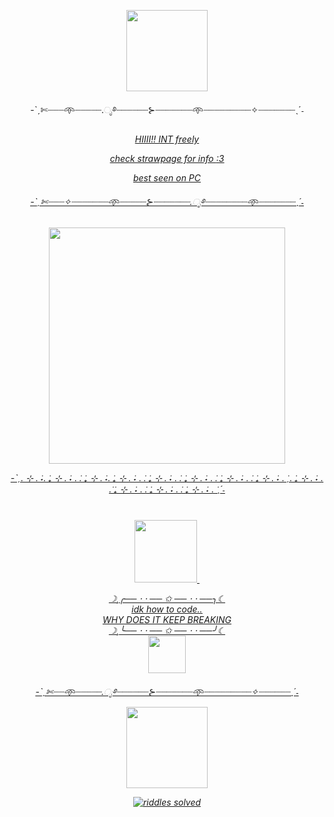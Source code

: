 <p align= "center"> <img  height=130 src= "https://64.media.tumblr.com/eede73510c776b12712626ab3f9ef0fd/a14d88b055b5c762-85/s2048x3072/53d470d240cf3c2f6ca5dd4b95d0374296353008.pnj">
<p align= "center">
-ˋˏ✄┈┈┈𖥸┈┈┈┈┈.ೃ࿔┈┈┈┈┈┈⊱┈┈┈┈┈┈┈𖥸┈┈┈┈┈┈┈┈┈✧┈┈┈┈┈┈┈ˎˊ˗

<p align= "center">
	 <u> <i> HIIII!! INT freely
		 
<p align="center"> 
	check strawpage for info
 <a href="https://duckseatbread.straw.page"> :3
<p align="center"> 
	best seen on PC
	 
<p align= "center">
-ˋˏ✄┈┈┈✧┈┈┈┈┈┈┈𖥸┈┈┈┈┈⊱┈┈┈┈┈┈┈.ೃ࿔┈┈┈┈┈┈┈┈𖥸┈┈┈┈┈┈┈ˎˊ˗
	<br>
	<br>
<img height=378 src= "https://64.media.tumblr.com/10f3166705c73d42ad153a927ace1838/7376bb3d7a8fb83b-2c/s1280x1920/fa5d9541b81ce10fd42114e4c3c3110bf1d774cf.pnj">

 <p align= "center">
	 -ˋˏ. ⊹ . ݁˖. ݁₊ ⊹ . ݁˖ . ݁. ݁₊ ⊹ . ݁˖. ݁₊ ⊹ . ݁˖ . ݁. ݁₊ ⊹ . ݁˖ . ݁. ݁₊ ⊹ . ݁˖ . ݁. ݁₊ ⊹ . ݁˖ . ݁. ݁₊ ⊹ . ݁˖ . ݁ˏ. ݁₊ ⊹ . ݁˖ . ݁. ݁₊ ⊹ . ݁˖ . ݁. ݁₊ ⊹ . ݁˖ . ݁. ݁₊ ⊹ . ݁˖ . ݁ˎˊ˗
<br> <img height=100 src= "https://64.media.tumblr.com/e980747ceb4a6685e51414e817f55645/d1b13d10a3b57c68-12/s400x600/e3d43d9e77997ded36dcc3c4ca368d50888a8b90.gifv"> 
	 <img height=140 

   <pr>
<p align="center">
	☽¸╭── ⋅ ⋅ ── ✩ ── ⋅ ⋅ ──╮☾
	<br> idk how to code..
	<br> WHY DOES IT KEEP BREAKING 
	<br> ☽¸╰── ⋅ ⋅ ── ✩ ── ⋅ ⋅ ──╯☾
 <br><img height=60 src="https://pbs.twimg.com/media/Gon7Fw5WcAAlczp?format=jpg&name=medium">
	<br> 
<p align="center">
	-ˋˏ✄┈┈𖥸┈┈┈┈┈.ೃ࿔┈┈┈┈┈┈⊱┈┈┈┈┈┈┈𖥸┈┈┈┈┈┈┈┈┈✧┈┈┈┈┈┈ˎˊ˗
	<img height=130 src="https://64.media.tumblr.com/7a1ca794a12ba0f0bcb95ca92e718b9b/a14d88b055b5c762-37/s1280x1920/474dec0f6adc8136bab28ca09cad4fe0ec847e8f.pnj">
	
<p align="center">
  <img src="https://komarev.com/ghpvc/?username=DucksEatBreads&label=Riddles%20Solved&color=green&style=round-square" alt="riddles solved"/>
